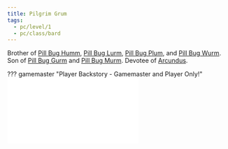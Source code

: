 ```yaml
---
title: Pilgrim Grum
tags:
  - pc/level/1
  - pc/class/bard
---
```


Brother of [Pill Bug Humm](../../npc/faith/wounded-coast/pillbug-humm.md), [Pill Bug Lurm](../../npc/faith/wounded-coast/pillbug-lurm.md), [Pill Bug Plum](../../npc/faith/wounded-coast/pillbug-plum.md), and [Pill Bug Wurm](../../npc/faith/wounded-coast/pillbug-wurm.md). Son of [Pill Bug Gurm](../../npc/faith/wounded-coast/pillbug-gurm.md) and [Pill Bug Murm](../../npc/faith/wounded-coast/pillbug-murm.md). Devotee of [Arcundus](../../deity/ancient/arcundus.md).

??? gamemaster "Player Backstory - Gamemaster and Player Only!"
	![Pilgrim Grum Backstory](../../../../gm/cracked-facade/player/backstory/pilgrim-grum.md)
